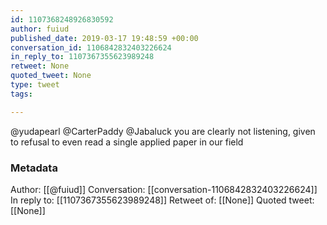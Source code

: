 ```yaml
---
id: 1107368248926830592
author: fuiud
published_date: 2019-03-17 19:48:59 +00:00
conversation_id: 1106842832403226624
in_reply_to: 1107367355623989248
retweet: None
quoted_tweet: None
type: tweet
tags:

---
```


@yudapearl @CarterPaddy @Jabaluck you are clearly not listening, given to refusal to even read a single applied paper in our field

### Metadata

Author: [[@fuiud]]
Conversation: [[conversation-1106842832403226624]]
In reply to: [[1107367355623989248]]
Retweet of: [[None]]
Quoted tweet: [[None]]
